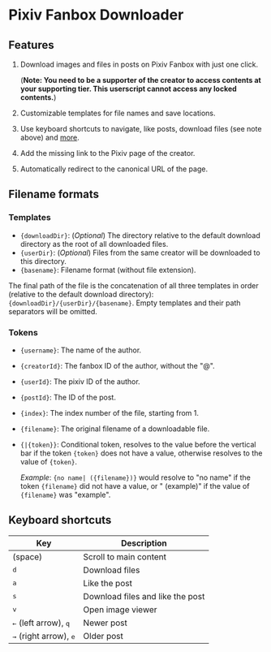 # Pixiv Fanbox Downloader

## Features

1. Download images and files in posts on Pixiv Fanbox with just one click.

   (**Note: You need to be a supporter of the creator to access contents at your supporting tier. This userscript cannot access any locked contents.**)
2. Customizable templates for file names and save locations.
3. Use keyboard shortcuts to navigate, like posts, download files (see note above) and [more](#keyboard-shortcuts).
4. Add the missing link to the Pixiv page of the creator.
5. Automatically redirect to the canonical URL of the page.

## Filename formats

### Templates

- `{downloadDir}`: (_Optional_) The directory relative to the default download directory as the root of all downloaded files.
- `{userDir}`: (_Optional_) Files from the same creator will be downloaded to this directory.
- `{basename}`: Filename format (without file extension).

The final path of the file is the concatenation of all three templates in order (relative to the default download directory): `{downloadDir}/{userDir}/{basename}`. Empty templates and their path separators will be omitted.

### Tokens

- `{username}`: The name of the author.
- `{creatorId}`: The fanbox ID of the author, without the "@".
- `{userId}`: The pixiv ID of the author.
- `{postId}`: The ID of the post.
- `{index}`: The index number of the file, starting from 1.
- `{filename}`: The original filename of a downloadable file.
- `{|{token}}`: Conditional token, resolves to the value before the vertical bar if the token `{token}` does not have a value, otherwise resolves to the value of `{token}`.

  _Example_: `{no name| ({filename})}` would resolve to "no name" if the token `{filename}` did not have a value, or " (example)" if the value of `{filename}` was "example".

## Keyboard shortcuts

| Key | Description |
| --- | ----------- |
| <kbd> </kbd> (space) | Scroll to main content |
| <kbd>d</kbd> | Download files |
| <kbd>a</kbd> | Like the post |
| <kbd>s</kbd> | Download files and like the post |
| <kbd>v</kbd> | Open image viewer |
| <kbd>←</kbd> (left arrow), <kbd>q</kbd> | Newer post |
| <kbd>→</kbd> (right arrow), <kbd>e</kbd> | Older post |